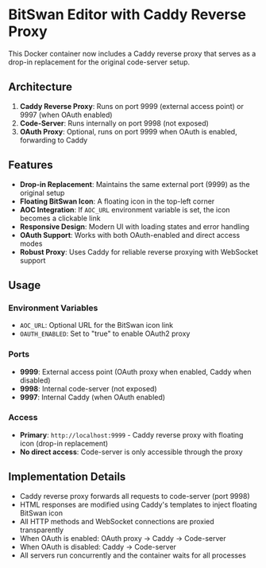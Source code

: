 # BitSwan Editor with Caddy Reverse Proxy

This Docker container now includes a Caddy reverse proxy that serves as a drop-in replacement for the original code-server setup.

## Architecture

1. **Caddy Reverse Proxy**: Runs on port 9999 (external access point) or 9997 (when OAuth enabled)
2. **Code-Server**: Runs internally on port 9998 (not exposed)
3. **OAuth Proxy**: Optional, runs on port 9999 when OAuth is enabled, forwarding to Caddy

## Features

- **Drop-in Replacement**: Maintains the same external port (9999) as the original setup
- **Floating BitSwan Icon**: A floating icon in the top-left corner
- **AOC Integration**: If `AOC_URL` environment variable is set, the icon becomes a clickable link
- **Responsive Design**: Modern UI with loading states and error handling
- **OAuth Support**: Works with both OAuth-enabled and direct access modes
- **Robust Proxy**: Uses Caddy for reliable reverse proxying with WebSocket support

## Usage

### Environment Variables

- `AOC_URL`: Optional URL for the BitSwan icon link
- `OAUTH_ENABLED`: Set to "true" to enable OAuth2 proxy

### Ports

- **9999**: External access point (OAuth proxy when enabled, Caddy when disabled)
- **9998**: Internal code-server (not exposed)
- **9997**: Internal Caddy (when OAuth enabled)

### Access

- **Primary**: `http://localhost:9999` - Caddy reverse proxy with floating icon (drop-in replacement)
- **No direct access**: Code-server is only accessible through the proxy

## Implementation Details

- Caddy reverse proxy forwards all requests to code-server (port 9998)
- HTML responses are modified using Caddy's templates to inject floating BitSwan icon
- All HTTP methods and WebSocket connections are proxied transparently
- When OAuth is enabled: OAuth proxy → Caddy → Code-server
- When OAuth is disabled: Caddy → Code-server
- All servers run concurrently and the container waits for all processes